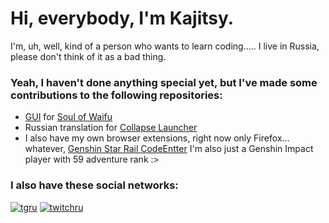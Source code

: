 # Hi, everybody, I'm Kajitsy.

I'm, uh, well, kind of a person who wants to learn coding..... I live in Russia, please don't think of it as a bad thing.


### Yeah, I haven't done anything special yet, but I've made some contributions to the following repositories:

- [GUI](https://github.com/Kajitsy/Soul-of-Waifu-GUI) for [Soul of Waifu](https://github.com/jofizcd/Soul-of-Waifu)
- Russian translation for [Collapse Launcher](https://github.com/CollapseLauncher/Collapse)
 - I also have my own browser extensions, right now only Firefox... whatever, [Genshin Star Rail CodeEntter](https://github.com/Kajitsy/Genshin-Star-Rail-CodeEntter)
I'm also just a Genshin Impact player with 59 adventure rank :>

### I also have these social networks:

[![tgru](https://img.shields.io/badge/Telegram-ru-blue.svg)](https://t.me/kajitsylife)
[![twitchru](https://img.shields.io/badge/Twitch-ru-purple.svg)](https://twitch.tv/kajitsy_)
